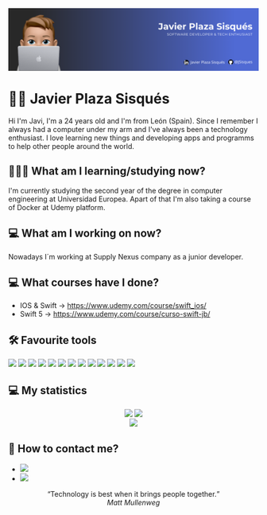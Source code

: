 <img align="center" src="https://github.com/JSisques/JSisques/blob/main/Images/Banner%20RRSS.png"/>

# 👋🏻 Javier Plaza Sisqués

Hi I'm Javi, I'm a 24 years old and I'm from León (Spain). Since I remember I always had a computer under my arm and I've always been a technology enthusiast. I love learning new things and developing apps and programms to help other people around the world.

<!-- ## 🚀 Projects -->

## 👨🏼‍🎓 What am I learning/studying now?

I'm currently studying the second year of the degree in computer engineering at Universidad Europea. Apart of that I'm also taking a course of Docker at Udemy platform.

## 💻 What am I working on now?

Nowadays I´m working at Supply Nexus company as a junior developer.

## 💻 What courses have I done?

- IOS & Swift -> https://www.udemy.com/course/swift_ios/
- Swift 5 -> https://www.udemy.com/course/curso-swift-jb/

## 🛠 Favourite tools

![](https://img.shields.io/badge/Code-Python-informational?style=flat&logo=Python&logoColor=white&color=506ad4)
![](https://img.shields.io/badge/Code-Java-informational?style=flat&logo=Java&logoColor=white&color=506ad4)
![](https://img.shields.io/badge/Code-Swift-informational?style=flat&logo=Swift&logoColor=white&color=506ad4)
![](https://img.shields.io/badge/Code-Kotlin-informational?style=flat&logo=Kotlin&logoColor=white&color=506ad4)
![](https://img.shields.io/badge/Gadget-Arduino-informational?style=flat&logo=Arduino&logoColor=white&color=506ad4)
![](https://img.shields.io/badge/Tools-MySQL-informational?style=flat&logo=MySQL&logoColor=white&color=506ad4)
![](https://img.shields.io/badge/Tools-Firebase-informational?style=flat&logo=Firebase&logoColor=white&color=506ad4)
![](https://img.shields.io/badge/Gadget-Raspberry_Pi-informational?style=flat&logo=Raspberrypi&logoColor=white&color=506ad4)
![](https://img.shields.io/badge/OS-Android-informational?style=flat&logo=Android&logoColor=white&color=506ad4)
![](https://img.shields.io/badge/OS-IOS-informational?style=flat&logo=Apple&logoColor=white&color=506ad4)
![](https://img.shields.io/badge/IDE-XCode-informational?style=flat&logo=Apple&logoColor=white&color=506ad4)
![](https://img.shields.io/badge/IDE-Android_Studio-informational?style=flat&logo=Android&logoColor=white&color=506ad4)
![](https://img.shields.io/badge/IDE-Visual_Studio_Code-informational?style=flat&logo=visualstudiocode&logoColor=white&color=506ad4)

## 💻 My statistics

<div style="text-align:center">
  <img  src="https://github-readme-stats.vercel.app/api?username=JSisques&show_icons=true&theme=dark" />
  <img  src="https://github-readme-stats.vercel.app/api/top-langs/?username=JSisques&show_icons=true&layout=donut&theme=dark" />
</div>

<div style="text-align:center">
  <img src="https://github-readme-stats.vercel.app/api/wakatime?username=JSisques&theme=dark&layout=compact"/>
</div>

## 💬 How to contact me?

- [![](https://img.shields.io/badge/-LinkedIn-informational?style=flat&logo=Linkedin&logoColor=white&color=506ad4)](https://www.linkedin.com/in/javier-plaza-sisqués-b79367172)
- [![](https://img.shields.io/badge/-Gmail-informational?style=flat&logo=Gmail&logoColor=white&color=506ad4)](mailto:javierplazasisques@gmail.com)

<p align="center">
  <q>Technology is best when it brings people together.</q>
  </br>
  <cite>Matt Mullenweg</cite>
</p>
